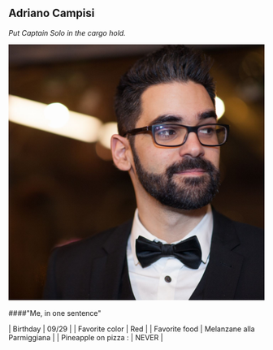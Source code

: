 ## Adriano Campisi 

_Put Captain Solo in the cargo hold._

![Yeah](https://github.com/Ooverz/markdown-challenge/blob/master/me.jpg?raw=true)

####"Me, in one sentence"

| Birthday | 09/29 |
| Favorite color | Red |
| Favorite food | Melanzane alla Parmiggiana |
| Pineapple on pizza : | NEVER |
